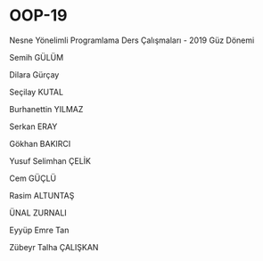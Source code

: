 ﻿# OOP-19
Nesne Yönelimli Programlama Ders Çalışmaları - 2019 Güz Dönemi


Semih GÜLÜM

Dilara  Gürçay 
 
Seçilay KUTAL

Burhanettin YILMAZ

Serkan ERAY

Gökhan BAKIRCI

Yusuf Selimhan ÇELİK 

Cem GÜÇLÜ

Rasim ALTUNTAŞ

ÜNAL  ZURNALI

Eyyüp Emre Tan

Zübeyr Talha ÇALIŞKAN


